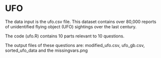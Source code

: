 # UFO
The data input is the ufo.csv file. This dataset contains over 80,000 reports of unidentified flying object (UFO) sightings over the last century.

The code (ufo.R) contains 10 parts relevant to 10 questions.

The output files of these questions are: modified_ufo.csv, ufo_gb.csv, sorted_ufo_data and the missingvars.png
